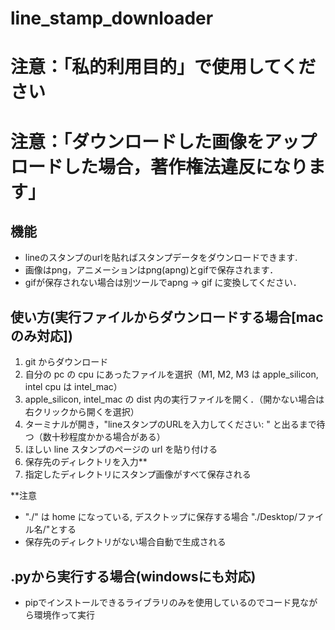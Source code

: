 # line_stamp_downloader
# 注意：「私的利用目的」で使用してください
# 注意：「ダウンロードした画像をアップロードした場合，著作権法違反になります」
## 機能
- lineのスタンプのurlを貼ればスタンプデータをダウンロードできます.
- 画像はpng，アニメーションはpng(apng)とgifで保存されます．
- gifが保存されない場合は別ツールでapng -> gif に変換してください．


## 使い方(実行ファイルからダウンロードする場合[macのみ対応])
1. git からダウンロード
2. 自分の pc の cpu にあったファイルを選択（M1, M2, M3 は apple_silicon, intel cpu は intel_mac） 
3. apple_silicon, intel_mac の dist 内の実行ファイルを開く．（開かない場合は右クリックから開くを選択）
4. ターミナルが開き，"lineスタンプのURLを入力してください: " と出るまで待つ（数十秒程度かかる場合がある）
5. ほしい line スタンプのページの url を貼り付ける
6. 保存先のディレクトリを入力**
7. 指定したディレクトリにスタンプ画像がすべて保存される




**注意
- "./" は home になっている, デスクトップに保存する場合 "./Desktop/ファイル名/"とする
- 保存先のディレクトリがない場合自動で生成される

## .pyから実行する場合(windowsにも対応)
- pipでインストールできるライブラリのみを使用しているのでコード見ながら環境作って実行